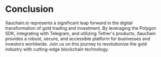 # Conclusion

Xauchain.io represents a significant leap forward in the digital transformation of gold trading and investment. By leveraging the Polygon SDK, integrating with Telegram, and utilizing Tether's products, Xauchain provides a robust, secure, and accessible platform for businesses and investors worldwide. Join us on this journey to revolutionize the gold industry with cutting-edge blockchain technology.
